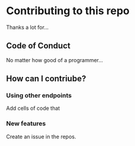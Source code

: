# Contributing to this repo
Thanks a lot for...


## Code of Conduct
No matter how good of a programmer...

## How can I contriube?

### Using other endpoints

Add cells of code that

### New features


Create an issue in the repos.
